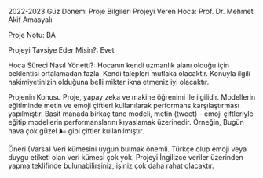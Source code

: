 2022-2023 Güz Dönemi
Proje Bilgileri
Projeyi Veren Hoca: Prof. Dr. Mehmet Akif Amasyalı

Proje Notu: BA

Projeyi Tavsiye Eder Misin?: Evet

Hoca Süreci Nasıl Yönetti?: Hocanın kendi uzmanlık alanı olduğu için beklentisi ortalamadan fazla. Kendi talepleri mutlaka olacaktır. Konuyla ilgili hakimiyetinizin olduğuna belli miktar ikna etmeniz iyi olacaktır.

Projenin Konusu
Proje, yapay zeka ve makine öğrenimi ile ilgilidir. Modellerin eğitiminde metin ve emoji çiftleri kullanılarak performans karşılaştırması yapılmıştır. Basit manada birkaç tane modeli, metin (tweet) - emoji çiftleriyle eğitip modellerin performanslarını kıyaslamak üzerinedir. Örneğin, Bugün hava çok güzel 🌬️ gibi çiftler kullanılmıştır.

Öneri (Varsa)
Veri kümesini uygun bulmak önemli. Türkçe olup emoji veya duygu etiketi olan veri kümesi çok yok. Projeyi İngilizce veriler üzerinden yapma teklifinde bulunabilirsiniz, işiniz çok daha rahat olacaktır.
